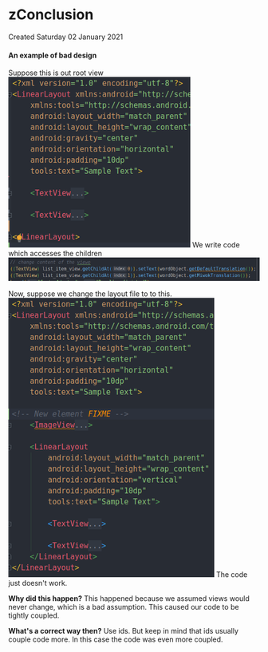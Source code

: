 # zConclusion
Created Saturday 02 January 2021

#### An example of bad design
Suppose this is out root view
![](./zConclusion/pasted_image001.png)
We write code which accesses the children
![](./zConclusion/pasted_image.png)

Now, suppose we change the layout file to to this.
![](./zConclusion/pasted_image002.png)
The code just doesn't work.

**Why did this happen?**
This happened because we assumed views would never change, which is a bad assumption. This caused our code to be tightly coupled.

**What's a correct way then?**
Use ids. But keep in mind that ids usually couple code more. In this case the code was even more coupled.

